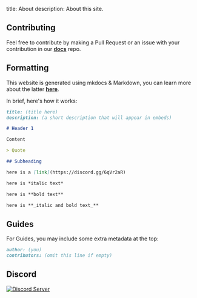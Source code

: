 title: About
description: About this site.

## Contributing

Feel free to contribute by making a Pull Request or an issue with your contribution in our [**docs**](https://github.com/rippedpiracy/docs) repo.

## Formatting

This website is generated using mkdocs & Markdown, you can learn more about the latter [**here**](https://www.markdowntutorial.com/).

In brief, here's how it works:

```md
title: (title here)
description: (a short description that will appear in embeds)

# Header 1

Content

> Quote

## Subheading

here is a [link]​(https://discord.gg/6qVr2aR)

here is *italic text*

here is **bold text**

here is **_italic and bold text_**
```

## Guides

For Guides, you may include some extra metadata at the top:

```md
author: (you)
contributors: (omit this line if empty)
```

## Discord

[![Discord Server](https://discordapp.com/api/guilds/702220357834244248/embed.png?style=banner2)](https://discord.gg/6qVr2aR)
